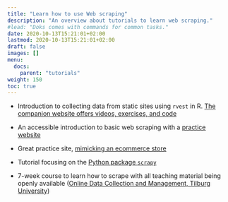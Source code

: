 ```yaml
---
title: "Learn how to use Web scraping"
description: "An overview about tutorials to learn web scraping."
#lead: "Doks comes with commands for common tasks."
date: 2020-10-13T15:21:01+02:00
lastmod: 2020-10-13T15:21:01+02:00
draft: false
images: []
menu:
  docs:
    parent: "tutorials"
weight: 150
toc: true
---
```


- Introduction to collecting data from static sites using `rvest` in R. [The companion website offers videos, exercises, and code](https://practicewebscrapingsite.wordpress.com)

- An accessible introduction to basic web scraping with a [practice website](https://scrapethissite.com)

- Great practice site, [mimicking an ecommerce store](https://books.toscrape.com)

- Tutorial focusing on the [Python package `scrapy`](https://rlanders.net/scrapy)

- 7-week course to learn how to scrape with all teaching material being openly available ([Online Data Collection and Management, Tilburg University](https://odcm.hannesdatta.com))
